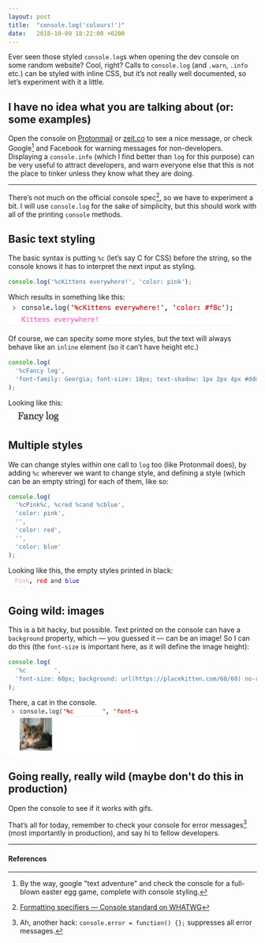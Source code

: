 ```yaml
---
layout: post
title:  "console.log('colours!')"
date:   2018-10-09 18:22:00 +0200
---
```


Ever seen those styled `console.log`s when opening the dev console on some random website? Cool, right? Calls to `console.log` (and `.warn`, `.info` etc.) can be styled with inline CSS, but itʼs not really well documented, so letʼs experiment with it a little.

## I have no idea what you are talking about (or: some examples)

Open the console on [Protonmail](https://protonmail.com/login) or [zeit.co](https://zeit.co) to see a nice message, or check Google[^1] and Facebook for warning messages for non-developers. Displaying a `console.info` (which I find better than `log` for this purpose) can be very useful to attract developers, and warn everyone else that this is not the place to tinker unless they know what they are doing.

---

Thereʼs not much on the official console spec[^2], so we have to experiment a bit.
I will use `console.log` for the sake of simplicity, but this should work with all of the printing `console` methods.

## Basic text styling

The basic syntax is putting `%c` (letʼs say C for CSS) before the string, so the console knows it has to interpret the next input as styling.
```js
console.log('%cKittens everywhere!', 'color: pink');
```
Which results in something like this:  
<img src="./console1.png" style="width: auto;" />

Of course, we can specity some more styles, but the text will always behave like an `inline` element (so it canʼt have height etc.)
```js
console.log(
  '%cFancy log',
  'font-family: Georgia; font-size: 18px; text-shadow: 1px 2px 4px #ddd'
);
```
Looking like this:  
<img src="./console3.png" style="width: auto;" />

## Multiple styles

We can change styles within one call to `log` too (like Protonmail does), by adding `%c` wherever we want to change style, and defining a style (which can be an empty string) for each of them, like so:
```js
console.log(
  '%cPink%c, %cred %cand %cblue',
  'color: pink',
  '',
  'color: red',
  '',
  'color: blue'
);
```
Looking like this, the empty styles printed in black:  
<img src="./console2.png" style="width: auto;" />

## Going wild: images

This is a bit hacky, but possible. Text printed on the console can have a `background` property, which — you guessed it — can be an image! So I can do this (the `font-size` is important here, as it will define the image height):
```js
console.log(
  '%c        ',
  'font-size: 60px; background: url(https://placekitten.com/60/60) no-repeat;'
);
```
There, a cat in the console.  
<img src="./console4.png" style="width: auto;" />

## Going really, really wild (maybe don't do this in production)

Open the console to see if it works with gifs.

Thatʼs all for today, remember to check your console for error messages[^3] (most importantly in production), and say hi to fellow developers.

<script type="text/javascript">
console.error = function() {};
console.info(
  '%c                             ',
  'font-size: 150px; background: url(https://media.giphy.com/media/8fen5LSZcHQ5O/giphy.gif) left/contain no-repeat'
);
</script>

---

#### References
[^1]: By the way, google "text adventure" and check the console for a full-blown easter egg game, complete with console styling.
[^2]: [Formatting specifiers — Console standard on WHATWG](https://console.spec.whatwg.org/#formatting-specifiers)
[^3]: Ah, another hack: `console.error = function() {};` suppresses all error messages.
